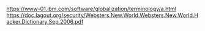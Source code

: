 https://www-01.ibm.com/software/globalization/terminology/a.html
https://doc.lagout.org/security/Websters.New.World.Websters.New.World.Hacker.Dictionary.Sep.2006.pdf